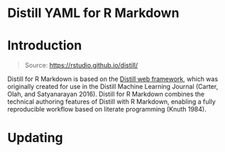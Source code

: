 Distill YAML for R Markdown
================

# Introduction

> Source: <https://rstudio.github.io/distill/>

Distill for R Markdown is based on the [Distill web
framework](https://github.com/distillpub/template), which was originally
created for use in the Distill Machine Learning Journal (Carter, Olah,
and Satyanarayan 2016). Distill for R Markdown combines the technical
authoring features of Distill with R Markdown, enabling a fully
reproducible workflow based on literate programming (Knuth 1984).

# Updating
